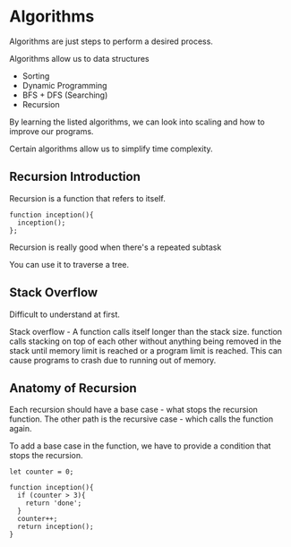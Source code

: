 # Algorithms

Algorithms are just steps to perform a desired process.

Algorithms allow us to data structures

* Sorting
* Dynamic Programming
* BFS + DFS (Searching)
* Recursion

By learning the listed algorithms, we can look into scaling and how to improve our programs.

Certain algorithms allow us to simplify time complexity.

## Recursion Introduction

Recursion is a function that refers to itself.

````
function inception(){
  inception();
};
````

Recursion is really good when there's a repeated subtask

You can use it to traverse a tree.

## Stack Overflow

Difficult to understand at first.

Stack overflow - A function calls itself longer than the stack size. function calls stacking on top of each other without anything being removed in the stack until memory limit is reached or a program limit is reached. This can cause programs to crash due to running out of memory.


## Anatomy of Recursion

Each recursion should have a base case - what stops the recursion function.
The other path is the recursive case - which calls the function again.

To add a base case in the function, we have to provide a condition that stops the recursion.

````
let counter = 0;

function inception(){
  if (counter > 3){
    return 'done';
  }
  counter++;
  return inception();
}
````
